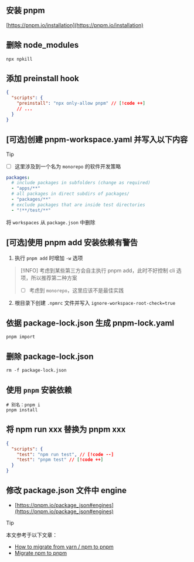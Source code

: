 ## 安装 pnpm

[https://pnpm.io/installation](https://pnpm.io/installation)

## 删除 node_modules

```shell
npx npkill
```

## 添加 preinstall hook

```json
{
  "scripts": {
    "preinstall": "npx only-allow pnpm" // [!code ++]
    // ...
  }
}
```

## [可选]创建 pnpm-workspace.yaml 并写入以下内容

> [!TIP]
>
> - [ ] 这里涉及到一个名为 `monorepo` 的软件开发策略

```yaml
packages:
  # include packages in subfolders (change as required)
  - "apps/**"
  # all packages in direct subdirs of packages/
  - "packages/**"
  # exclude packages that are inside test directories
  - "!**/test/**"
```

将 `workspaces` 从 `package.json` 中删除

## [可选]使用 pnpm add 安装依赖有警告

1. 执行 `pnpm add` 时增加 `-w` 选项

> [!INFO]
> 考虑到某些第三方会自主执行 pnpm add，此时不好控制 cli 选项，所以推荐第二种方案
>
> - [ ] 考虑到 `monorepo`，这里应该不是最佳实践

2. 根目录下创建 `.npmrc` 文件并写入 `ignore-workspace-root-check=true`

## 依据 package-lock.json 生成 pnpm-lock.yaml

```shell
pnpm import
```

## 删除 package-lock.json

```shell
rm -f package-lock.json
```

## 使用 `pnpm` 安装依赖

```shell
# 别名：pnpm i
pnpm install
```

## 将 npm run xxx 替换为 pnpm xxx

```json
{
  "scripts": {
    "test": "npm run test", // [!code --]
    "test": "pnpm test" // [!code ++]
  }
}
```

## 修改 package.json 文件中 engine

- [https://pnpm.io/package_json#engines](https://pnpm.io/package_json#engines)

> [!TIP]
> 本文参考于以下文章：
>
> - [How to migrate from yarn / npm to pnpm](https://dev.to/andreychernykh/yarn-npm-to-pnpm-migration-guide-2n04)
> - [Migrate npm to pnpm](https://gist.github.com/mmyoji/ea01398a1cbeded5bf1a701711593759)
